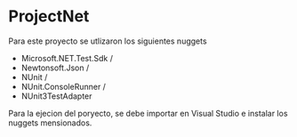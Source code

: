 # ProjectNet

Para este proyecto se utlizaron los siguientes nuggets

- Microsoft.NET.Test.Sdk /
- Newtonsoft.Json /
- NUnit /
- NUnit.ConsoleRunner /
- NUnit3TestAdapter


Para la ejecion del poryecto, se debe importar en Visual Studio e instalar los nuggets mensionados.

